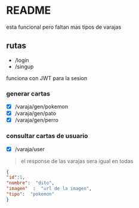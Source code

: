 # README

esta funcional pero faltan mas tipos de varajas

## rutas
- /login
- /singup

funciona con JWT para la sesion
### generar cartas
- [x] /varaja/gen/pokemon
- [x] /varaja/gen/pato
- [x] /varaja/gen/perro

### consultar cartas de usuario
- [x] /varaja/user

> el response de las varajas sera igual en todas

```json
{
"id":1,
"nombre":  "dito",
"imagen"  :  "url de la imagen",
"tipo":  "pokemon"
}
```
